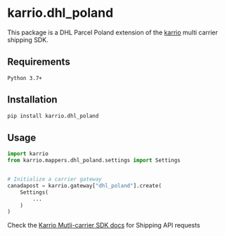 # karrio.dhl_poland

This package is a DHL Parcel Poland extension of the [karrio](https://pypi.org/project/karrio) multi carrier shipping SDK.

## Requirements

`Python 3.7+`

## Installation

```bash
pip install karrio.dhl_poland
```

## Usage

```python
import karrio
from karrio.mappers.dhl_poland.settings import Settings


# Initialize a carrier gateway
canadapost = karrio.gateway["dhl_poland"].create(
    Settings(
        ...
    )
)
```

Check the [Karrio Mutli-carrier SDK docs](https://sdk.karrio.com) for Shipping API requests
